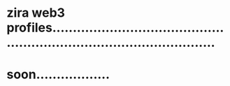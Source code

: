 # zira web3 profiles.............................................................................................
# soon..................

